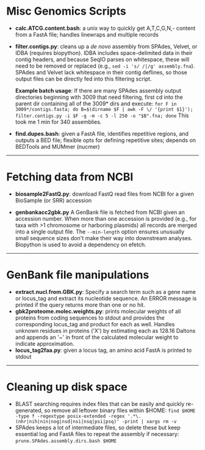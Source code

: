 # Misc Genomics Scripts

- **calc.ATCG.content.bash**: a unix way to quickly get A,T,C,G,N,- content from a FastA file; handles linewraps and multiple records

- **filter.contigs.py**: cleans up a _de novo_ assembly from SPAdes, Velvet, or IDBA (requires biopython). IDBA includes space-delimited data in their contig headers, and because SeqIO parses on whitespace, these will need to be removed or replaced (e.g., `sed -i 's/ /|/g' assembly.fna`). SPAdes and Velvet lack whitespace in their contig deflines, so those output files can be directly fed into this filtering script.

    **Example batch usage**:
    If there are many SPAdes assembly output directories beginning with 3009 that need filtering, first cd into the parent dir containing all of the 3009\* dirs and execute: `for F in 3009*/contigs.fasta; do B=$(dirname $F | awk -F \/ '{print $1}'); filter.contigs.py -i $F -g -m -c 5 -l 250 -o "$B".fna; done` This took me 1 min for 340 assemblies.

- **find.dupes.bash**: given a FastA file, identifies repetitive regions, and outputs a BED file; flexible opts for defining repetitive sites; depends on BEDTools and MUMmer (nucmer)


***
# Fetching data from NCBI

- **biosample2FastQ.py**: download FastQ read files from NCBI for a given BioSample (or SRR) accession

- **genbankacc2gbk.py** A GenBank file is fetched from NCBI given an accession number. When more than one accession is provided (e.g., for taxa with >1 chromosome or harboring plasmids) all records are merged into a single output file. The `--min-length` option ensures unusually small sequence sizes don't make their way into downstream analyses. Biopython is used to avoid a dependency on efetch.

***
# GenBank file manipulations

- **extract.nucl.from.GBK.py**: Specify a search term such as a gene name or locus_tag and extract its nucleotide sequence. An ERROR message is printed if the query returns more than one or no hit.
- **gbk2proteome.molec.weights.py**: prints molecular weights of all proteins from coding sequences to stdout and provides the corresponding locus_tag and product for each as well. Handles unknown residues in proteins ('X') by estimating each as 128.16 Daltons and appends an '~' in front of the calculated molecular weight to indicate approximation.
- **locus_tag2faa.py**: given a locus tag, an amino acid FastA is printed to stdout

***
# Cleaning up disk space

- BLAST searching requires index files that can be easily and quickly re-generated, so remove all leftover binary files within $HOME: `find $HOME -type f -regextype posix-extended -regex '.*\.(nhr|nih|nin|nog|nsd|nsi|nsq|psi|psq)' -print | xargs rm -v`
- SPAdes keeps a lot of intermediate files, so delete these but keep essential log and FastA files to repeat the assembly if necessary: `prune.SPAdes.assembly.dirs.bash $HOME`
